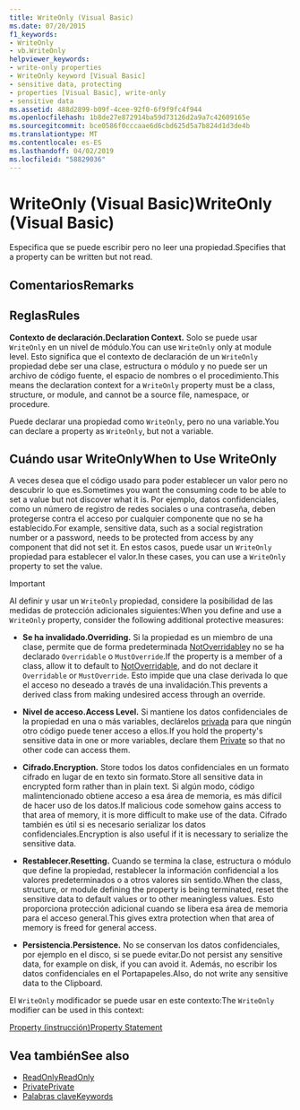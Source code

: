 ```yaml
---
title: WriteOnly (Visual Basic)
ms.date: 07/20/2015
f1_keywords:
- WriteOnly
- vb.WriteOnly
helpviewer_keywords:
- write-only properties
- WriteOnly keyword [Visual Basic]
- sensitive data, protecting
- properties [Visual Basic], write-only
- sensitive data
ms.assetid: 488d2899-b09f-4cee-92f0-6f9f9fc4f944
ms.openlocfilehash: 1b8de27e872914ba59d73126d2a9a7c42609165e
ms.sourcegitcommit: bce0586f0cccaae6d6cbd625d5a7b824d1d3de4b
ms.translationtype: MT
ms.contentlocale: es-ES
ms.lasthandoff: 04/02/2019
ms.locfileid: "58829036"
---
```

# <a name="writeonly-visual-basic"></a><span data-ttu-id="0e577-102">WriteOnly (Visual Basic)</span><span class="sxs-lookup"><span data-stu-id="0e577-102">WriteOnly (Visual Basic)</span></span>
<span data-ttu-id="0e577-103">Especifica que se puede escribir pero no leer una propiedad.</span><span class="sxs-lookup"><span data-stu-id="0e577-103">Specifies that a property can be written but not read.</span></span>  
  
## <a name="remarks"></a><span data-ttu-id="0e577-104">Comentarios</span><span class="sxs-lookup"><span data-stu-id="0e577-104">Remarks</span></span>  
  
## <a name="rules"></a><span data-ttu-id="0e577-105">Reglas</span><span class="sxs-lookup"><span data-stu-id="0e577-105">Rules</span></span>  
 <span data-ttu-id="0e577-106">**Contexto de declaración.**</span><span class="sxs-lookup"><span data-stu-id="0e577-106">**Declaration Context.**</span></span> <span data-ttu-id="0e577-107">Solo se puede usar `WriteOnly` en un nivel de módulo.</span><span class="sxs-lookup"><span data-stu-id="0e577-107">You can use `WriteOnly` only at module level.</span></span> <span data-ttu-id="0e577-108">Esto significa que el contexto de declaración de un `WriteOnly` propiedad debe ser una clase, estructura o módulo y no puede ser un archivo de código fuente, el espacio de nombres o el procedimiento.</span><span class="sxs-lookup"><span data-stu-id="0e577-108">This means the declaration context for a `WriteOnly` property must be a class, structure, or module, and cannot be a source file, namespace, or procedure.</span></span>  
  
 <span data-ttu-id="0e577-109">Puede declarar una propiedad como `WriteOnly`, pero no una variable.</span><span class="sxs-lookup"><span data-stu-id="0e577-109">You can declare a property as `WriteOnly`, but not a variable.</span></span>  
  
## <a name="when-to-use-writeonly"></a><span data-ttu-id="0e577-110">Cuándo usar WriteOnly</span><span class="sxs-lookup"><span data-stu-id="0e577-110">When to Use WriteOnly</span></span>  
 <span data-ttu-id="0e577-111">A veces desea que el código usado para poder establecer un valor pero no descubrir lo que es.</span><span class="sxs-lookup"><span data-stu-id="0e577-111">Sometimes you want the consuming code to be able to set a value but not discover what it is.</span></span> <span data-ttu-id="0e577-112">Por ejemplo, datos confidenciales, como un número de registro de redes sociales o una contraseña, deben protegerse contra el acceso por cualquier componente que no se ha establecido.</span><span class="sxs-lookup"><span data-stu-id="0e577-112">For example, sensitive data, such as a social registration number or a password, needs to be protected from access by any component that did not set it.</span></span> <span data-ttu-id="0e577-113">En estos casos, puede usar un `WriteOnly` propiedad para establecer el valor.</span><span class="sxs-lookup"><span data-stu-id="0e577-113">In these cases, you can use a `WriteOnly` property to set the value.</span></span>  
  
> [!IMPORTANT]
>  <span data-ttu-id="0e577-114">Al definir y usar un `WriteOnly` propiedad, considere la posibilidad de las medidas de protección adicionales siguientes:</span><span class="sxs-lookup"><span data-stu-id="0e577-114">When you define and use a `WriteOnly` property, consider the following additional protective measures:</span></span>  
  
-   <span data-ttu-id="0e577-115">**Se ha invalidado.**</span><span class="sxs-lookup"><span data-stu-id="0e577-115">**Overriding.**</span></span> <span data-ttu-id="0e577-116">Si la propiedad es un miembro de una clase, permite que de forma predeterminada [NotOverridable](../../../visual-basic/language-reference/modifiers/notoverridable.md)y no se ha declarado `Overridable` o `MustOverride`.</span><span class="sxs-lookup"><span data-stu-id="0e577-116">If the property is a member of a class, allow it to default to [NotOverridable](../../../visual-basic/language-reference/modifiers/notoverridable.md), and do not declare it `Overridable` or `MustOverride`.</span></span> <span data-ttu-id="0e577-117">Esto impide que una clase derivada lo que el acceso no deseado a través de una invalidación.</span><span class="sxs-lookup"><span data-stu-id="0e577-117">This prevents a derived class from making undesired access through an override.</span></span>  
  
-   <span data-ttu-id="0e577-118">**Nivel de acceso.**</span><span class="sxs-lookup"><span data-stu-id="0e577-118">**Access Level.**</span></span> <span data-ttu-id="0e577-119">Si mantiene los datos confidenciales de la propiedad en una o más variables, declárelos [privada](../../../visual-basic/language-reference/modifiers/private.md) para que ningún otro código puede tener acceso a ellos.</span><span class="sxs-lookup"><span data-stu-id="0e577-119">If you hold the property's sensitive data in one or more variables, declare them [Private](../../../visual-basic/language-reference/modifiers/private.md) so that no other code can access them.</span></span>  
  
-   <span data-ttu-id="0e577-120">**Cifrado.**</span><span class="sxs-lookup"><span data-stu-id="0e577-120">**Encryption.**</span></span> <span data-ttu-id="0e577-121">Store todos los datos confidenciales en un formato cifrado en lugar de en texto sin formato.</span><span class="sxs-lookup"><span data-stu-id="0e577-121">Store all sensitive data in encrypted form rather than in plain text.</span></span> <span data-ttu-id="0e577-122">Si algún modo, código malintencionado obtiene acceso a esa área de memoria, es más difícil de hacer uso de los datos.</span><span class="sxs-lookup"><span data-stu-id="0e577-122">If malicious code somehow gains access to that area of memory, it is more difficult to make use of the data.</span></span> <span data-ttu-id="0e577-123">Cifrado también es útil si es necesario serializar los datos confidenciales.</span><span class="sxs-lookup"><span data-stu-id="0e577-123">Encryption is also useful if it is necessary to serialize the sensitive data.</span></span>  
  
-   <span data-ttu-id="0e577-124">**Restablecer.**</span><span class="sxs-lookup"><span data-stu-id="0e577-124">**Resetting.**</span></span> <span data-ttu-id="0e577-125">Cuando se termina la clase, estructura o módulo que define la propiedad, restablecer la información confidencial a los valores predeterminados o a otros valores sin sentido.</span><span class="sxs-lookup"><span data-stu-id="0e577-125">When the class, structure, or module defining the property is being terminated, reset the sensitive data to default values or to other meaningless values.</span></span> <span data-ttu-id="0e577-126">Esto proporciona protección adicional cuando se libera esa área de memoria para el acceso general.</span><span class="sxs-lookup"><span data-stu-id="0e577-126">This gives extra protection when that area of memory is freed for general access.</span></span>  
  
-   <span data-ttu-id="0e577-127">**Persistencia.**</span><span class="sxs-lookup"><span data-stu-id="0e577-127">**Persistence.**</span></span> <span data-ttu-id="0e577-128">No se conservan los datos confidenciales, por ejemplo en el disco, si se puede evitar.</span><span class="sxs-lookup"><span data-stu-id="0e577-128">Do not persist any sensitive data, for example on disk, if you can avoid it.</span></span> <span data-ttu-id="0e577-129">Además, no escribir los datos confidenciales en el Portapapeles.</span><span class="sxs-lookup"><span data-stu-id="0e577-129">Also, do not write any sensitive data to the Clipboard.</span></span>  
  
 <span data-ttu-id="0e577-130">El `WriteOnly` modificador se puede usar en este contexto:</span><span class="sxs-lookup"><span data-stu-id="0e577-130">The `WriteOnly` modifier can be used in this context:</span></span>  
  
 [<span data-ttu-id="0e577-131">Property (instrucción)</span><span class="sxs-lookup"><span data-stu-id="0e577-131">Property Statement</span></span>](../../../visual-basic/language-reference/statements/property-statement.md)  
  
## <a name="see-also"></a><span data-ttu-id="0e577-132">Vea también</span><span class="sxs-lookup"><span data-stu-id="0e577-132">See also</span></span>

- [<span data-ttu-id="0e577-133">ReadOnly</span><span class="sxs-lookup"><span data-stu-id="0e577-133">ReadOnly</span></span>](../../../visual-basic/language-reference/modifiers/readonly.md)
- [<span data-ttu-id="0e577-134">Private</span><span class="sxs-lookup"><span data-stu-id="0e577-134">Private</span></span>](../../../visual-basic/language-reference/modifiers/private.md)
- [<span data-ttu-id="0e577-135">Palabras clave</span><span class="sxs-lookup"><span data-stu-id="0e577-135">Keywords</span></span>](../../../visual-basic/language-reference/keywords/index.md)

